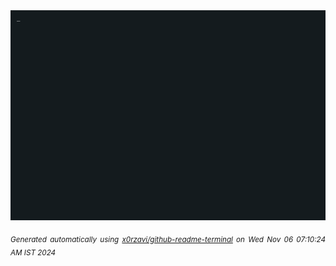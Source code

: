 <div align="justify">
<picture>
    <source media="(prefers-color-scheme: dark)" srcset="./output.gif">
    <source media="(prefers-color-scheme: light)" srcset="./output.gif">
    <img alt="GIFOS" src="output.gif">
</picture>

<sub><i>Generated automatically using [x0rzavi/github-readme-terminal](https://github.com/x0rzavi/github-readme-terminal) on Wed Nov 06 07:10:24 AM IST 2024</i></sub>

<!-- <details>
<summary>More details</summary>

</details> -->
</div>

<!-- Image deletion URL: NONE -->